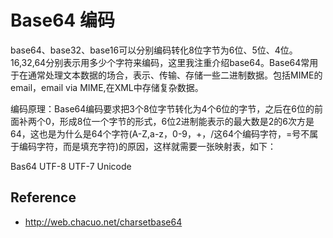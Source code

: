 Base64 编码
===========

base64、base32、base16可以分别编码转化8位字节为6位、5位、4位。16,32,64分别表示用多少个字符来编码，这里我注重介绍base64。Base64常用于在通常处理文本数据的场合，表示、传输、存储一些二进制数据。包括MIME的email，email via MIME,在XML中存储复杂数据。

编码原理：Base64编码要求把3个8位字节转化为4个6位的字节，之后在6位的前面补两个0，形成8位一个字节的形式，6位2进制能表示的最大数是2的6次方是64，这也是为什么是64个字符(A-Z,a-z，0-9，+，/这64个编码字符，=号不属于编码字符，而是填充字符)的原因，这样就需要一张映射表，如下：



Bas64 UTF-8 UTF-7 Unicode

## Reference 

 * <http://web.chacuo.net/charsetbase64>